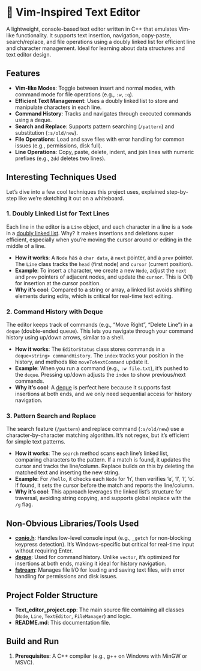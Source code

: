 # 📝 Vim-Inspired Text Editor

A lightweight, console-based text editor written in C++ that emulates Vim-like functionality. It supports text insertion, navigation, copy-paste, search/replace, and file operations using a doubly linked list for efficient line and character management. Ideal for learning about data structures and text editor design.

## Features
- **Vim-like Modes**: Toggle between insert and normal modes, with command mode for file operations (e.g., `:w`, `:q`).
- **Efficient Text Management**: Uses a doubly linked list to store and manipulate characters in each line.
- **Command History**: Tracks and navigates through executed commands using a deque.
- **Search and Replace**: Supports pattern searching (`/pattern`) and substitution (`:s/old/new`).
- **File Operations**: Load and save files with error handling for common issues (e.g., permissions, disk full).
- **Line Operations**: Copy, paste, delete, indent, and join lines with numeric prefixes (e.g., `2dd` deletes two lines).

## Interesting Techniques Used
Let’s dive into a few cool techniques this project uses, explained step-by-step like we’re sketching it out on a whiteboard.

### 1. Doubly Linked List for Text Lines
Each line in the editor is a `Line` object, and each character in a line is a `Node` in a [doubly linked list](https://en.wikipedia.org/wiki/Doubly_linked_list). Why? It makes insertions and deletions super efficient, especially when you’re moving the cursor around or editing in the middle of a line.

- **How it works**: A `Node` has a `char data`, a `next` pointer, and a `prev` pointer. The `Line` class tracks the `head` (first node) and `cursor` (current position).
- **Example**: To insert a character, we create a new `Node`, adjust the `next` and `prev` pointers of adjacent nodes, and update the `cursor`. This is O(1) for insertion at the cursor position.
- **Why it’s cool**: Compared to a string or array, a linked list avoids shifting elements during edits, which is critical for real-time text editing.

### 2. Command History with Deque
The editor keeps track of commands (e.g., “Move Right”, “Delete Line”) in a `deque` (double-ended queue). This lets you navigate through your command history using up/down arrows, similar to a shell.

- **How it works**: The `EditorStatus` class stores commands in a `deque<string> commandHistory`. The `index` tracks your position in the history, and methods like `moveToNextCommand` update it.
- **Example**: When you run a command (e.g., `:w file.txt`), it’s pushed to the `deque`. Pressing up/down adjusts the `index` to show previous/next commands.
- **Why it’s cool**: A [deque](https://en.cppreference.com/w/cpp/container/deque) is perfect here because it supports fast insertions at both ends, and we only need sequential access for history navigation.

### 3. Pattern Search and Replace
The search feature (`/pattern`) and replace command (`:s/old/new`) use a character-by-character matching algorithm. It’s not regex, but it’s efficient for simple text patterns.

- **How it works**: The `search` method scans each line’s linked list, comparing characters to the pattern. If a match is found, it updates the cursor and tracks the line/column. Replace builds on this by deleting the matched text and inserting the new string.
- **Example**: For `/hello`, it checks each `Node` for ‘h’, then verifies ‘e’, ‘l’, ‘l’, ‘o’. If found, it sets the cursor before the match and reports the line/column.
- **Why it’s cool**: This approach leverages the linked list’s structure for traversal, avoiding string copying, and supports global replace with the `/g` flag.

## Non-Obvious Libraries/Tools Used
- **[conio.h](https://en.wikipedia.org/wiki/Conio.h)**: Handles low-level console input (e.g., `_getch` for non-blocking keypress detection). It’s Windows-specific but critical for real-time input without requiring Enter.
- **[deque](https://en.cppreference.com/w/cpp/container/deque)**: Used for command history. Unlike `vector`, it’s optimized for insertions at both ends, making it ideal for history navigation.
- **[fstream](https://en.cppreference.com/w/cpp/header/fstream)**: Manages file I/O for loading and saving text files, with error handling for permissions and disk issues.

## Project Folder Structure

- **Text_editor_project.cpp**: The main source file containing all classes (`Node`, `Line`, `TextEditor`, `FileManager`) and logic.
- **README.md**: This documentation file.

## Build and Run
1. **Prerequisites**: A C++ compiler (e.g., g++ on Windows with MinGW or MSVC).
